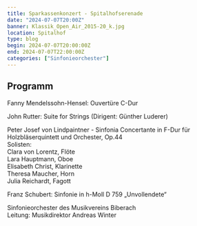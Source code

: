 ```yaml
---
title: Sparkassenkonzert - Spitalhofserenade
date: "2024-07-07T20:00Z"
banner: Klassik_Open_Air_2015-20_k.jpg
location: Spitalhof
type: blog
begin: 2024-07-07T20:00:00Z
end: 2024-07-07T22:00:00Z
categories: ["Sinfonieorchester"]
---
```

## Programm

Fanny Mendelssohn-Hensel: Ouvertüre C-Dur

John Rutter: Suite for Strings (Dirigent: Günther Luderer)

Peter Josef von Lindpaintner - Sinfonia Concertante in F-Dur für Holzbläserquintett und Orchester, Op.44\
Solisten:\
Clara von Lorentz, Flöte\
Lara Hauptmann, Oboe\
Elisabeth Christ, Klarinette\
Theresa Maucher, Horn\
Julia Reichardt, Fagott

Franz Schubert: Sinfonie in h-Moll D 759 „Unvollendete“

Sinfonieorchester des Musikvereins Biberach\
Leitung: Musikdirektor Andreas Winter